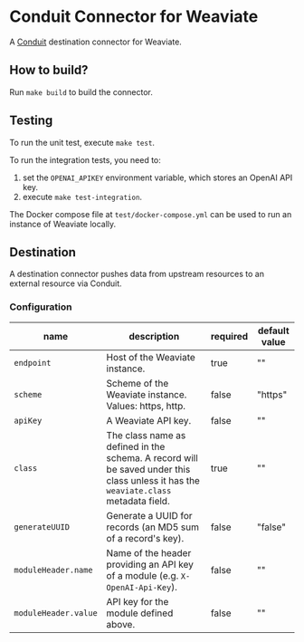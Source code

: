 # Conduit Connector for Weaviate
A [Conduit](https://conduit.io) destination connector for Weaviate.

## How to build?
Run `make build` to build the connector.

## Testing
To run the unit test, execute `make test`. 

To run the integration tests, you need to:
1. set the `OPENAI_APIKEY` environment variable, which stores an OpenAI API key.
2. execute `make test-integration`.

The Docker compose file at `test/docker-compose.yml` can be used to run an instance of Weaviate locally.

## Destination
A destination connector pushes data from upstream resources to an external resource via Conduit.

### Configuration

| name                 | description                                                                                                                         | required | default value |
|----------------------|-------------------------------------------------------------------------------------------------------------------------------------|----------|---------------|
| `endpoint`           | Host of the Weaviate instance.                                                                                                      | true     | ""            |
| `scheme`             | Scheme of the Weaviate instance. Values: https, http.                                                                               | false    | "https"       |
| `apiKey`             | A Weaviate API key.                                                                                                                 | false    | ""            |
| `class`              | The class name as defined in the schema. A record will be saved under this class unless it has the `weaviate.class` metadata field. | true     | ""            |
| `generateUUID`       | Generate a UUID for records (an MD5 sum of a record's key).                                                                         | false    | "false"       |
| `moduleHeader.name`  | Name of the header providing an API key of a module (e.g. `X-OpenAI-Api-Key`).                                                      | false    | ""            |
| `moduleHeader.value` | API key for the module defined above.                                                                                               | false    | ""            |
